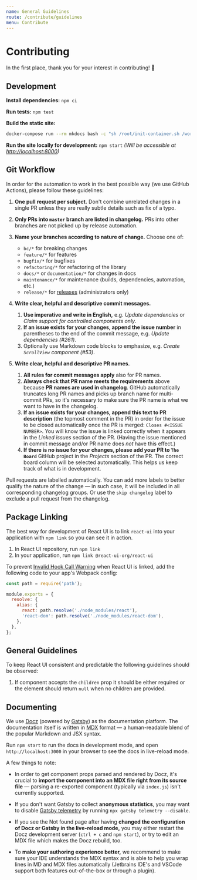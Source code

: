```yaml
---
name: General Guidelines
route: /contribute/guidelines
menu: Contribute
---
```


# Contributing

In the first place, thank you for your interest in contributing! 🙏

## Development

**Install dependencies:** `npm ci`

**Run tests:** `npm test`

**Build the static site:**

```sh
docker-compose run --rm mkdocs bash -c "sh /root/init-container.sh /workspace && su node -c 'npm run build'"
```

**Run the site locally for development:** `npm start`
   *(Will be accessible at [http://localhost:8000](http://localhost:8000))*

## Git Workflow

In order for the automation to work in the best possible way (we use GitHub
Actions), please follow these guidelines:

1. **One pull request per subject.** Don't combine unrelated changes in a single
   PR unless they are really subtle details such as fix of a typo.

2. **Only PRs into `master` branch are listed in changelog.** PRs into other
   branches are not picked up by release automation.

3. **Name your branches according to nature of change.** Choose one of:

   - `bc/*` for breaking changes
   - `feature/*` for features
   - `bugfix/*` for bugfixes
   - `refactoring/*` for refactoring of the library
   - `docs/*` or `documentation/*` for changes in docs
   - `maintenance/*` for maintenance (builds, dependencies, automation, etc.)
   - `release/*` for [releases](/contribute/releasing) (administrators only)

4. **Write clear, helpful and descriptive commit messages.**

   1. **Use imperative and write in English,** e.g. _Update dependencies_ or
      _Claim support for controlled components only_.
   2. **If an issue exists for your changes, append the issue number** in
      parentheses to the end of the commit message, e.g. _Update dependencies
      (#261)_.
   3. Optionally use Markdown code blocks to emphasize, e.g.
      _Create `ScrollView` component (#53)_.

5. **Write clear, helpful and descriptive PR names.**

   1. **All rules for commit messages apply** also for PR names.
   2. **Always check that PR name meets the requirements** above because **PR
      names are used in changelog**. GitHub automatically truncates long PR
      names and picks up branch name for multi-commit PRs, so it's necessary to
      make sure the PR name is what we want to have in the changelog.
   3. **If an issue exists for your changes, append this text to PR
      description** (the topmost comment in the PR) in order for the issue to be
      closed automatically once the PR is merged: `Closes #<ISSUE NUMBER>`. You
      will know the issue is linked correctly when it appears in the _Linked
      issues_ section of the PR. (Having the issue mentioned in commit message
      and/or PR name does _not_ have this effect.)
   4. **If there is no issue for your changes, please add your PR to `The
      Board`** GitHub project in the _Projects_ section of the PR. The correct
      board column will be selected automatically. This helps us keep track of
      what is in development.

Pull requests are labelled automatically. You can add more labels to better
qualify the nature of the change — in such case, it will be included in all
corresponding changelog groups. Or use the `skip changelog` label to exclude a
pull request from the changelog.

## Package Linking

The best way for development of React UI is to link `react-ui` into your
application with `npm link` so you can see it in action.

1. In React UI repository, run `npm link`
2. In your application, run `npm link @react-ui-org/react-ui`

To prevent
[Invalid Hook Call Warning](https://reactjs.org/warnings/invalid-hook-call-warning.html#duplicate-react)
when React UI is linked, add the following code to your app's Webpack config:

```js
const path = require('path');

module.exports = {
  resolve: {
    alias: {
      react: path.resolve('./node_modules/react'),
      'react-dom': path.resolve('./node_modules/react-dom'),
    },
  },
};
```

## General Guidelines

To keep React UI consistent and predictable the following guidelines should be observed:

1. If component accepts the `children` prop it should be either required or the element
   should return `null` when no children are provided.

## Documenting

We use [Docz](https://docz.site) (powered by [Gatsby](https://www.gatsbyjs.com))
as the documentation platform. The documentation itself is written in
[MDX](https://mdxjs.com) format — a human-readable blend of the popular Markdown
and JSX syntax.

Run `npm start` to run the docs in development mode, and open
`http://localhost:3000` in your browser to see the docs in live-reload mode.

A few things to note:

- In order to get component props parsed and rendered by Docz, it's crucial to
  **import the component into an MDX file right from its source file** — parsing
  a re-exported component (typically via `index.js`) isn't currently supported.

- If you don't want Gatsby to collect **anonymous statistics**, you may want to
  disable [Gatsby telemetry](https://www.gatsbyjs.com/docs/telemetry/) by
  running `npx gatsby telemetry --disable`.

- If you see the Not found page after having **changed the configuration of Docz
  or Gatsby in the live-reload mode,** you may either restart the Docz
  development server (`ctrl + c` and `npm start`), or try to edit an MDX file
  which makes the Docz rebuild, too.

- To **make your authoring experience better,** we recommend to make sure your
  IDE understands the MDX syntax and is able to help you wrap lines in MD and
  MDX files automatically (Jetbrains IDE's and VSCode support both features
  out-of-the-box or through a plugin).
